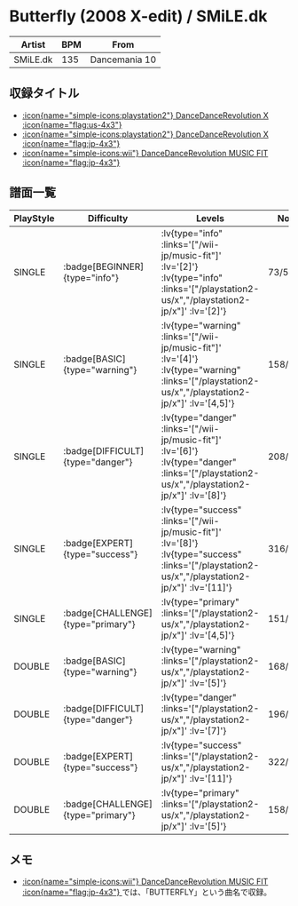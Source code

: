 # Butterfly (2008 X-edit) / SMiLE.dk

|Artist|BPM|From|
|------|---|----|
|SMiLE.dk|135|Dancemania 10|

## 収録タイトル

- [ :icon{name="simple-icons:playstation2"} DanceDanceRevolution X :icon{name="flag:us-4x3"} ](/playstation2-us/x)
- [ :icon{name="simple-icons:playstation2"} DanceDanceRevolution X :icon{name="flag:jp-4x3"} ](/playstation2-jp/x)
- [ :icon{name="simple-icons:wii"} DanceDanceRevolution MUSIC FIT :icon{name="flag:jp-4x3"} ](/wii-jp/music-fit)

## 譜面一覧

|PlayStyle|Difficulty|Levels|Notes|Movie|
|---------|----------|------|-----|-----|
|SINGLE| :badge[BEGINNER]{type="info"} | :lv{type="info" :links='["/wii-jp/music-fit"]' :lv='[2]'}  :lv{type="info" :links='["/playstation2-us/x","/playstation2-jp/x"]' :lv='[2]'} |73/5||
|SINGLE| :badge[BASIC]{type="warning"} | :lv{type="warning" :links='["/wii-jp/music-fit"]' :lv='[4]'}  :lv{type="warning" :links='["/playstation2-us/x","/playstation2-jp/x"]' :lv='[4,5]'} |158/2||
|SINGLE| :badge[DIFFICULT]{type="danger"} | :lv{type="danger" :links='["/wii-jp/music-fit"]' :lv='[6]'}  :lv{type="danger" :links='["/playstation2-us/x","/playstation2-jp/x"]' :lv='[8]'} |208/7||
|SINGLE| :badge[EXPERT]{type="success"} | :lv{type="success" :links='["/wii-jp/music-fit"]' :lv='[8]'}  :lv{type="success" :links='["/playstation2-us/x","/playstation2-jp/x"]' :lv='[11]'} |316/14||
|SINGLE| :badge[CHALLENGE]{type="primary"} | :lv{type="primary" :links='["/playstation2-us/x","/playstation2-jp/x"]' :lv='[4,5]'} |151/2(11)||
|DOUBLE| :badge[BASIC]{type="warning"} | :lv{type="warning" :links='["/playstation2-us/x","/playstation2-jp/x"]' :lv='[5]'} |168/0||
|DOUBLE| :badge[DIFFICULT]{type="danger"} | :lv{type="danger" :links='["/playstation2-us/x","/playstation2-jp/x"]' :lv='[7]'} |196/0||
|DOUBLE| :badge[EXPERT]{type="success"} | :lv{type="success" :links='["/playstation2-us/x","/playstation2-jp/x"]' :lv='[11]'} |322/8||
|DOUBLE| :badge[CHALLENGE]{type="primary"} | :lv{type="primary" :links='["/playstation2-us/x","/playstation2-jp/x"]' :lv='[5]'} |158/0(11)||

## メモ

- [ :icon{name="simple-icons:wii"} DanceDanceRevolution MUSIC FIT :icon{name="flag:jp-4x3"} ](/wii-jp/music-fit)では、「BUTTERFLY」という曲名で収録。
